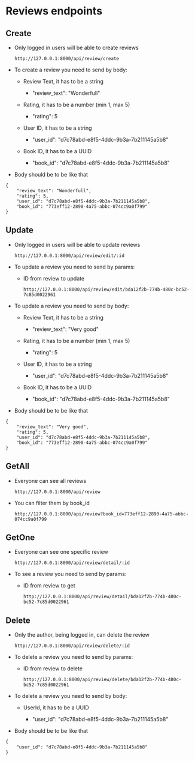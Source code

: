 # Reviews endpoints

## Create

-   Only logged in users will be able to create reviews

        http://127.0.0.1:8000/api/review/create

-   To create a review you need to send by body:

    -   Review Text, it has to be a string

        -   "review_text": "Wonderfull"

    -   Rating, it has to be a number (min 1, max 5)

        -   "rating": 5

    -   User ID, it has to be a string

        -   "user_id": "d7c78abd-e8f5-4ddc-9b3a-7b211145a5b8"

    -   Book ID, it has to be a UUID

        -   "book_id": "d7c78abd-e8f5-4ddc-9b3a-7b211145a5b8"

-   Body should be to be like that

```
{
    "review_text": "Wonderfull",
    "rating": 5,
    "user_id": "d7c78abd-e8f5-4ddc-9b3a-7b211145a5b8",
    "book_id": "773eff12-2890-4a75-abbc-074cc9a0f799"
}
```

## Update

-   Only logged in users will be able to update reviews

        http://127.0.0.1:8000/api/review/edit/:id

-   To update a review you need to send by params:

    -   ID from review to update

            http://127.0.0.1:8000/api/review/edit/bda12f2b-774b-480c-bc52-7c85d0022961

-   To update a review you need to send by body:

    -   Review Text, it has to be a string

        -   "review_text": "Very good"

    -   Rating, it has to be a number (min 1, max 5)

        -   "rating": 5

    -   User ID, it has to be a string

        -   "user_id": "d7c78abd-e8f5-4ddc-9b3a-7b211145a5b8"

    -   Book ID, it has to be a UUID

        -   "book_id": "d7c78abd-e8f5-4ddc-9b3a-7b211145a5b8"

-   Body should be to be like that

```
{
    "review_text": "Very good",
    "rating": 5,
    "user_id": "d7c78abd-e8f5-4ddc-9b3a-7b211145a5b8",
    "book_id": "773eff12-2890-4a75-abbc-074cc9a0f799"
}
```

## GetAll

-   Everyone can see all reviews

        http://127.0.0.1:8000/api/review

-   You can filter them by book_id

        http://127.0.0.1:8000/api/review?book_id=773eff12-2890-4a75-abbc-074cc9a0f799

## GetOne

-   Everyone can see one specific review

        http://127.0.0.1:8000/api/review/detail/:id

-   To see a review you need to send by params:

    -   ID from review to get

            http://127.0.0.1:8000/api/review/detail/bda12f2b-774b-480c-bc52-7c85d0022961

## Delete

-   Only the author, being logged in, can delete the review

        http://127.0.0.1:8000/api/review/delete/:id

-   To delete a review you need to send by params:

    -   ID from review to delete

            http://127.0.0.1:8000/api/review/delete/bda12f2b-774b-480c-bc52-7c85d0022961

-   To delete a review you need to send by body:

    -   UserId, it has to be a UUID

        -   "user_id": "d7c78abd-e8f5-4ddc-9b3a-7b211145a5b8"

-   Body should be to be like that

```
{
    "user_id": "d7c78abd-e8f5-4ddc-9b3a-7b211145a5b8"
}
```

